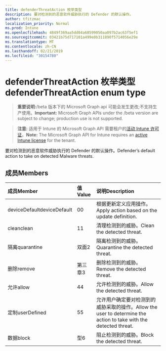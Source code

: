 ```yaml
---
title: defenderThreatAction 枚举类型
description: 要对检测到的恶意软件威胁执行的 Defender 的默认操作。
author: tfitzmac
localization_priority: Normal
ms.prod: Intune
ms.openlocfilehash: 4849f369aa5dd04a68599050aa097b2ac63f5ef1
ms.sourcegitcommit: 03421b75d717101a499e0b311890f5714056e29e
ms.translationtype: MT
ms.contentlocale: zh-CN
ms.lasthandoff: 02/21/2019
ms.locfileid: "30154780"
---
```

# <a name="defenderthreataction-enum-type"></a><span data-ttu-id="3cf2e-103">defenderThreatAction 枚举类型</span><span class="sxs-lookup"><span data-stu-id="3cf2e-103">defenderThreatAction enum type</span></span>

> <span data-ttu-id="3cf2e-104">**重要说明:**/beta 版本下的 Microsoft Graph api 可能会发生更改;不支持生产使用。</span><span class="sxs-lookup"><span data-stu-id="3cf2e-104">**Important:** Microsoft Graph APIs under the /beta version are subject to change; production use is not supported.</span></span>

> <span data-ttu-id="3cf2e-105">**注意:** 适用于 Intune 的 Microsoft Graph API 需要租户的[活动 Intune 许可证](https://go.microsoft.com/fwlink/?linkid=839381)。</span><span class="sxs-lookup"><span data-stu-id="3cf2e-105">**Note:** The Microsoft Graph API for Intune requires an [active Intune license](https://go.microsoft.com/fwlink/?linkid=839381) for the tenant.</span></span>

<span data-ttu-id="3cf2e-106">要对检测到的恶意软件威胁执行的 Defender 的默认操作。</span><span class="sxs-lookup"><span data-stu-id="3cf2e-106">Defender’s default action to take on detected Malware threats.</span></span>

## <a name="members"></a><span data-ttu-id="3cf2e-107">成员</span><span class="sxs-lookup"><span data-stu-id="3cf2e-107">Members</span></span>
|<span data-ttu-id="3cf2e-108">成员</span><span class="sxs-lookup"><span data-stu-id="3cf2e-108">Member</span></span>|<span data-ttu-id="3cf2e-109">值</span><span class="sxs-lookup"><span data-stu-id="3cf2e-109">Value</span></span>|<span data-ttu-id="3cf2e-110">说明</span><span class="sxs-lookup"><span data-stu-id="3cf2e-110">Description</span></span>|
|:---|:---|:---|
|<span data-ttu-id="3cf2e-111">deviceDefault</span><span class="sxs-lookup"><span data-stu-id="3cf2e-111">deviceDefault</span></span>|<span data-ttu-id="3cf2e-112">0</span><span class="sxs-lookup"><span data-stu-id="3cf2e-112">0</span></span>|<span data-ttu-id="3cf2e-113">根据更新定义应用操作。</span><span class="sxs-lookup"><span data-stu-id="3cf2e-113">Apply action based on the update definition.</span></span>|
|<span data-ttu-id="3cf2e-114">clean</span><span class="sxs-lookup"><span data-stu-id="3cf2e-114">clean</span></span>|<span data-ttu-id="3cf2e-115">1</span><span class="sxs-lookup"><span data-stu-id="3cf2e-115">1</span></span>|<span data-ttu-id="3cf2e-116">清理检测到的威胁。</span><span class="sxs-lookup"><span data-stu-id="3cf2e-116">Clean the detected threat.</span></span>|
|<span data-ttu-id="3cf2e-117">隔离</span><span class="sxs-lookup"><span data-stu-id="3cf2e-117">quarantine</span></span>|<span data-ttu-id="3cf2e-118">双面</span><span class="sxs-lookup"><span data-stu-id="3cf2e-118">2</span></span>|<span data-ttu-id="3cf2e-119">隔离检测到的威胁。</span><span class="sxs-lookup"><span data-stu-id="3cf2e-119">Quarantine the detected threat.</span></span>|
|<span data-ttu-id="3cf2e-120">删除</span><span class="sxs-lookup"><span data-stu-id="3cf2e-120">remove</span></span>|<span data-ttu-id="3cf2e-121">第三章</span><span class="sxs-lookup"><span data-stu-id="3cf2e-121">3</span></span>|<span data-ttu-id="3cf2e-122">删除检测到的威胁。</span><span class="sxs-lookup"><span data-stu-id="3cf2e-122">Remove the detected threat.</span></span>|
|<span data-ttu-id="3cf2e-123">允许</span><span class="sxs-lookup"><span data-stu-id="3cf2e-123">allow</span></span>|<span data-ttu-id="3cf2e-124">4</span><span class="sxs-lookup"><span data-stu-id="3cf2e-124">4</span></span>|<span data-ttu-id="3cf2e-125">允许检测到的威胁。</span><span class="sxs-lookup"><span data-stu-id="3cf2e-125">Allow the detected threat.</span></span>|
|<span data-ttu-id="3cf2e-126">定制</span><span class="sxs-lookup"><span data-stu-id="3cf2e-126">userDefined</span></span>|<span data-ttu-id="3cf2e-127">5</span><span class="sxs-lookup"><span data-stu-id="3cf2e-127">5</span></span>|<span data-ttu-id="3cf2e-128">允许用户确定要对检测到的威胁采取的操作。</span><span class="sxs-lookup"><span data-stu-id="3cf2e-128">Allow the user to determine the action to take with the detected threat.</span></span>|
|<span data-ttu-id="3cf2e-129">数据</span><span class="sxs-lookup"><span data-stu-id="3cf2e-129">block</span></span>|<span data-ttu-id="3cf2e-130">型</span><span class="sxs-lookup"><span data-stu-id="3cf2e-130">6</span></span>|<span data-ttu-id="3cf2e-131">阻止检测到的威胁。</span><span class="sxs-lookup"><span data-stu-id="3cf2e-131">Block the detected threat.</span></span>|




